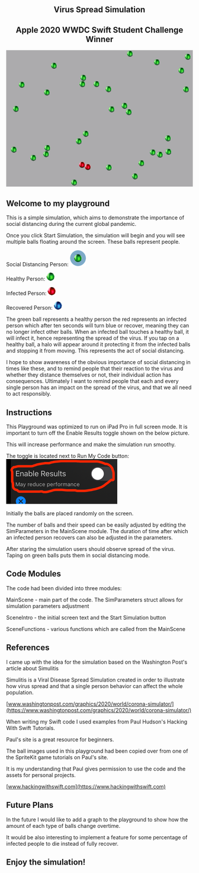  
 <h2 align="center">Virus Spread Simulation</h2>
 <h2 align="center">Apple 2020 WWDC Swift Student Challenge Winner</h1>
 <p align="center"><img src="virus_spread_demo.gif" alt="Demo"></p>
 
 ## Welcome to my playground
 
 This is a simple simulation, which aims to demonstrate the importance of social distancing during the current global
 pandemic.
 
 Once you click Start Simulation, the simulation will begin and you will see multiple balls floating around the
 screen. These balls represent people.
 
 Social Distancing Person: ![](Resources/ballHaloSmall.png)
 
 Healthy Person: ![](Resources/ballGreenSmall.png)
 
 Infected Person: ![](Resources/ballRedSmall.png)
 
 Recovered Person: ![](Resources/ballBlueSmall.png)
 
 The green ball represents a healthy person the red represents an infected person which after ten seconds will turn blue or recover, meaning they can no longer infect other balls. When an infected ball
 touches a healthy ball, it will infect it, hence representing the spread of the virus. If you tap on a healthy ball, a
 halo will appear around it protecting it from the infected balls and stopping it from moving. This represents the act of
 social distancing.
 
 I hope to show awareness of the obvious importance of social distancing in times like these, and to remind people that
 their reaction to the virus and whether they distance themselves or not, their individual action has consequences.
 Ultimately I want to remind people that each and every single person has an impact on the spread of the virus, and that we all
 need to act responsibly.
 
 ## Instructions
 
 This Playground was optimized to run on iPad Pro in full screen mode.
 It is important to turn off the Enable Results toggle shown on the below picture.
 
 This will increase performance and make the simulation run smoothy.
 
 The toggle is located next to Run My Code button: ![](Resources/resultsToggle.png)
 
 Initially the balls are placed randomly on the screen.
 
 The number of balls and their speed can be easily adjusted by editing the SimParameters in the MainScene module. The duration of time after which an infected person recovers can also be adjusted in the parameters.
 
 After staring the simulation users should observe spread of the virus. Taping on green balls puts them in social distancing mode.
 
 ## Code Modules
 
 The code had been divided into three modules:
 
 MainScene - main part of the code. The SimParameters struct allows for simulation parameters adjustment
 
 SceneIntro - the initial screen text and the Start Simulation button
 
 SceneFunctions - various functions which are called from the MainScene
 
 ## References
 
 I came up with the idea for the simulation based on the Washington Post's article about Simulitis
 
 Simulitis is a Viral Disease Spread Simulation created in order to illustrate how virus spread and that a single person behavior can affect the whole population.
 
 [www.washingtonpost.com/graphics/2020/world/corona-simulator/](https://www.washingtonpost.com/graphics/2020/world/corona-simulator/)
 
 When writing my Swift code I used examples from Paul Hudson's Hacking With Swift Tutorials.
 
 Paul's site is a great resource for beginners.
 
 The ball images used in this playground had been copied over from one of the SpriteKit game tutorials on Paul's site.
 
 It is my understanding that Paul gives permission to use the code and the assets for personal projects.
 
 [www.hackingwithswift.com](https://www.hackingwithswift.com)
 
 ## Future Plans
 
 In the future I would like to add a graph to the playground to show how the amount of each type of balls change overtime.
 
 It would be also interesting to implement a feature for some percentage of infected people to die instead of fully recover.
 
 ## Enjoy the simulation!
